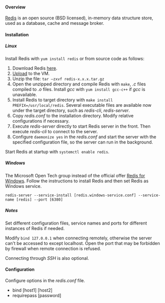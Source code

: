 #### Overview

[Redis](https://redis.io/) is an open source (BSD licensed), in-memory data structure store, used as a database, cache and message broker.

#### Installation

##### Linux

Install Redis with `yum install redis` or from source code as follows:

1. Download Redis [here](https://redis.io/download). 
2. [Upload](linux.md#upload-and-download) to the VM.
3. Unzip the file: `tar –zxvf redis-x.x.x.tar.gz`
4. Open the unzipped directory and compile Redis with `make`, *.c* files compiled to *.o* files. Install *gcc* with `yum install gcc-c++` if *gcc* is unavailable.
5. Install Redis to target directory with `make install PREFIX=/usr/local/redis`. Several executable files are available now under the target directory, such as *redis-cli*, *redis-server*.
6. Copy *redis.conf* to the installation directory. Modify relative configurations if necessary.
7. Execute *redis-server* directly to start Redis server in the front. Then execute *redis-cli* to connect to the server.
8. Configure `daemonize yes` in the *redis.conf* and start the server with the specified configuration file, so the server can run in the background.

Start Redis at startup with `systemctl enable redis`.

##### Windows

The Microsoft Open Tech group instead of the official offer [Redis for Windows](https://github.com/microsoftarchive/redis/releases). Follow the instructions to install Redis and then set Redis as Windows service.

```shell
redis-server --service-install [redis.windows-service.conf] --service-name [redis] --port [6380]
```

##### Notes

Set different configuration files, service names and ports for different instances of Redis if needed.

Modify `bind 127.0.0.1` when connecting remotely, otherwise the server can't be accessed to except localhost. Open the port that may be forbidden by firewall when remote connection is refused.

Connecting through *SSH* is also optional.

#### Configuration

Configure options in the *redis.conf* file.

- bind [host1] [host2]
- requirepass [password]
